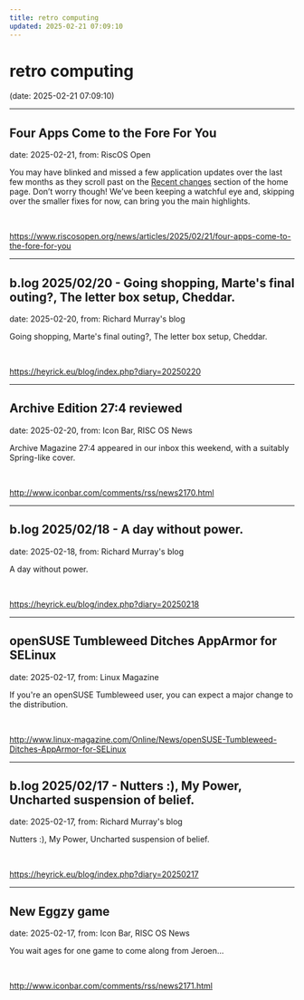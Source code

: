```yaml
---
title: retro computing
updated: 2025-02-21 07:09:10
---
```


# retro computing

(date: 2025-02-21 07:09:10)

---

## Four Apps Come to the Fore For You

date: 2025-02-21, from: RiscOS Open

<p>You may have blinked and missed a few application updates over the last few months as they scroll past on the <a href="/viewer/events">Recent changes</a> section of the home page. Don&#8217;t worry though! We&#8217;ve been keeping a watchful eye and, skipping over the smaller fixes for now, can bring you the main highlights.</p> 

<br> 

<https://www.riscosopen.org/news/articles/2025/02/21/four-apps-come-to-the-fore-for-you>

---

## b.log 2025/02/20 - Going shopping, Marte's final outing?, The letter box setup, Cheddar.

date: 2025-02-20, from: Richard Murray's blog

Going shopping, Marte's final outing?, The letter box setup, Cheddar. 

<br> 

<https://heyrick.eu/blog/index.php?diary=20250220>

---

## Archive Edition 27:4 reviewed

date: 2025-02-20, from: Icon Bar, RISC OS News

Archive Magazine 27:4 appeared in our inbox this weekend, with a suitably Spring-like cover. 

<br> 

<http://www.iconbar.com/comments/rss/news2170.html>

---

## b.log 2025/02/18 - A day without power.

date: 2025-02-18, from: Richard Murray's blog

A day without power. 

<br> 

<https://heyrick.eu/blog/index.php?diary=20250218>

---

## openSUSE Tumbleweed Ditches AppArmor for SELinux

date: 2025-02-17, from: Linux Magazine

<p>If you're an openSUSE Tumbleweed user, you can expect a major change to the distribution.</p> 

<br> 

<http://www.linux-magazine.com/Online/News/openSUSE-Tumbleweed-Ditches-AppArmor-for-SELinux>

---

## b.log 2025/02/17 - Nutters :), My Power, Uncharted suspension of belief.

date: 2025-02-17, from: Richard Murray's blog

Nutters :), My Power, Uncharted suspension of belief. 

<br> 

<https://heyrick.eu/blog/index.php?diary=20250217>

---

## New Eggzy game

date: 2025-02-17, from: Icon Bar, RISC OS News

You wait ages for one game to come along from Jeroen... 

<br> 

<http://www.iconbar.com/comments/rss/news2171.html>

